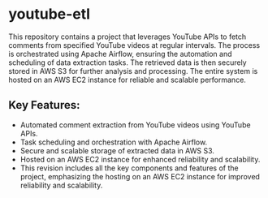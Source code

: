 # youtube-etl

This repository contains a project that leverages YouTube APIs to fetch comments from specified YouTube videos at regular intervals. The process is orchestrated using Apache Airflow, ensuring the automation and scheduling of data extraction tasks. The retrieved data is then securely stored in AWS S3 for further analysis and processing. The entire system is hosted on an AWS EC2 instance for reliable and scalable performance.

## Key Features:
- Automated comment extraction from YouTube videos using YouTube APIs.
- Task scheduling and orchestration with Apache Airflow.
- Secure and scalable storage of extracted data in AWS S3.
- Hosted on an AWS EC2 instance for enhanced reliability and scalability.
- This revision includes all the key components and features of the project, emphasizing the hosting on an AWS EC2 instance for improved reliability and scalability.

